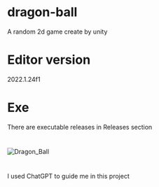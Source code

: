 # dragon-ball
 A random 2d game create by unity

# Editor version
 2022.1.24f1

# Exe
 There are executable releases in Releases section
# 
![Dragon_Ball](https://github.com/user-attachments/assets/f6bc7390-2f32-4230-8a12-dbeafc6a6005)

#
I used ChatGPT to guide me in this project
 

